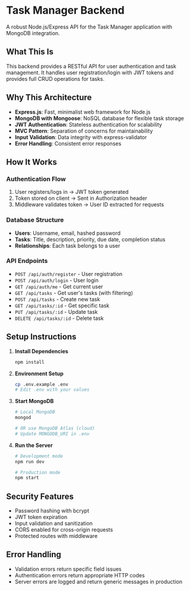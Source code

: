 # Task Manager Backend

A robust Node.js/Express API for the Task Manager application with MongoDB integration.

## What This Is
This backend provides a RESTful API for user authentication and task management. It handles user registration/login with JWT tokens and provides full CRUD operations for tasks.

## Why This Architecture
- **Express.js**: Fast, minimalist web framework for Node.js
- **MongoDB with Mongoose**: NoSQL database for flexible task storage
- **JWT Authentication**: Stateless authentication for scalability
- **MVC Pattern**: Separation of concerns for maintainability
- **Input Validation**: Data integrity with express-validator
- **Error Handling**: Consistent error responses

## How It Works

### Authentication Flow
1. User registers/logs in → JWT token generated
2. Token stored on client → Sent in Authorization header
3. Middleware validates token → User ID extracted for requests

### Database Structure
- **Users**: Username, email, hashed password
- **Tasks**: Title, description, priority, due date, completion status
- **Relationships**: Each task belongs to a user

### API Endpoints
- `POST /api/auth/register` - User registration
- `POST /api/auth/login` - User login
- `GET /api/auth/me` - Get current user
- `GET /api/tasks` - Get user's tasks (with filtering)
- `POST /api/tasks` - Create new task
- `GET /api/tasks/:id` - Get specific task
- `PUT /api/tasks/:id` - Update task
- `DELETE /api/tasks/:id` - Delete task

## Setup Instructions

1. **Install Dependencies**
   ```bash
   npm install
   ```

2. **Environment Setup**
   ```bash
   cp .env.example .env
   # Edit .env with your values
   ```

3. **Start MongoDB**
   ```bash
   # Local MongoDB
   mongod
   
   # OR use MongoDB Atlas (cloud)
   # Update MONGODB_URI in .env
   ```

4. **Run the Server**
   ```bash
   # Development mode
   npm run dev
   
   # Production mode
   npm start
   ```

## Security Features
- Password hashing with bcrypt
- JWT token expiration
- Input validation and sanitization
- CORS enabled for cross-origin requests
- Protected routes with middleware

## Error Handling
- Validation errors return specific field issues
- Authentication errors return appropriate HTTP codes
- Server errors are logged and return generic messages in production
